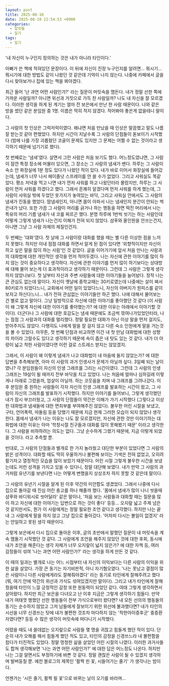 ```yaml
---
layout: post
title: 2025-08-10
date: 2025-08-10 22:54:53 +0900
categories:
  - 잡것들
  - 일기
tags:
  - 일기
---
```

'내 자신이 누구인지 정의하는 것은 내가 아니라 타인이다.' 

아빠가 쓴 책에 적혀있던 문장이다. 이 뒤에 자신이 진정 누구인지를 알려면... 뭐시기...뭐시기에 대한 방법도 같이 나왔던 것 같은데 기억이 나지 않는다. 나중에 카페에서 글을 다시 찾아보거나 집에 있는 책을 봐야겠다.

최근 들어 '난 과연 어떤 사람인가?' 라는 질문이 머릿속을 맴돈다. 내가 정말 선한 쪽에 가까운 사람일까? 아니면 위선과 거짓으로 가득 찬 사람일까? 나도 내 자신을 잘 모르겠다. 이러한 생각을 하게 된 계기는 얼마 전 보은에서 만난 한 사람 때문이다. 나와 같은 방을 썼던 같은 분임원 중 1명. 이름은 딱히 적지 않겠다. 적어봐야 좋은게 없을테니 말이다. 

그 사람의 첫 인상은 그럭저럭이였다. 왜냐면 처음 만났을 때 인상은 말끔했고 말도 나름 잘 받는것 같아 편했었다. 하지만 시간이 지날수록 그 사람의 단점들이 돋보이기 시작했다 (밤에 나를 가장 괴롭혔던 코골이 문제도 있지만 그 문제는 어쩔 수 없는 것이라고 생각하기 때문에 넘기기로 했다).

첫 번째로는 '냄새'였다. 살면서 그런 사람은 처음 보기도 했다. 어느정도였냐면, 그 사람이 잠깐 특정 장소에 머물러 있으면, 그 장소는 그 사람의 냄새가 밴다. 하루는 그 사람이 숙소 안 화장실에 1분 정도 있다가 나왔던 적이 있다. 내가 바로 이어서 화장실에 들어갔는데, 냄새가 너무 나서 헤이즐넛 스프레이를 안 쓸 수가 없었다. 그리고 샤워실도 똑같았다. 평소 저녁을 먹고 나면 내가 먼저 샤워를 하고 나왔던터라 몰랐지만, 하루는 그 사람이 먼저 샤워를 하겠다고 했다. 그래서 흔쾌히 알겠다며 먼저 샤워를 하게 했는데, 그 사람이 샤워실 밖에 두었던 옷가지가 놓여있는 바닥, 그리고 샤워실 안에서도 그 사람의 냄새가 진동을 했었다. 땀냄새인지, 아니면 몸이 아파서 나는 냄새인지 분간이 안되는 썩은내가 났다. 또한 가끔 그 사람이 머리를 긁거나 하는 행동을 하면 떡진 머리에서 나는 특유의 머리 기름 냄새가 내 코를 찌르곤 했다. 분명 하루에 1번씩 씻기는 하는 사람인데 어떻게 그렇게 냄새가 나는건지 이해가 전혀 되지 않았다. 샴푸와 올인원을 안쓰는건지, 아니면 그냥 그 사람 자체의 체질인건지.

두 번째는 '대화'였다. 첫 날에 그 사람이랑 대화를 했을 때는 별 다른 이상한 점을 느끼지 못했다. 하지만 이내 점점 대화를 하면서 알게 된 점이 있다면 '외향적이지만 자신이 하고 싶은 말을 많이 하는 사람'인 것 같았다. 글을 이어가기에 앞서 처음 만나는 사람과의 대화법에 대한 개인적인 생각을 먼저 적어두겠다. 나는 자신에 관한 이야기를 많이 하지 않는 것이 중요하다고 생각하다. 자신에 관한 이야기를 먼저 많이 하기보다는 상대방에 대해 물어 보는게 더 효과적이라고 생각하기 때문이다. 그런데 그 사람은 그렇게 생각하지 않았나보다. 첫 날부터 자신과 주변 사람들에 대한 이야기들을 늘어놨다. 정작 나는 큰 관심도 없는데 말이다. 자신이 옛날에 중학교때는 30키로였는데 나중에는 살이 쪄서 80키로가 되었다느니, 교회에서 어떤 일이 있었다느니, 자신의 아버지가 원피스를 같이 보자고 하신다느니... 내가 전혀 관심없는 이야기들만 하곤 했다. 나에 대해서 물어보는 건 별로 없고 말이다. 그냥 일방적으로 자신에 대한 이야기를 좋아했던 것 같다 (이 사람이 왜 그렇게 자신에 대한 이야기를 좋아했는가? 에 대한 이유는 아래에서 이야기할 것이다). 더군다나 그 사람에 대한 호감도는 냄새 때문에도 조금씩 깎여나가있었던터라, 나는 점점 그 사람과의 대화를 멀리했다. 정말 필요한 대화가 아닌 이상 말을 먼저 걸지도, 받아주지도 않았다. 다행히도 나에게 말을 잘 걸지 않고 다른 숙소 인원에게 말을 거는것을 볼 수 있었다. 아무튼, 첫 번째 단점과 비교하면 이건 내 첫 만남 대화법에 대한 성향의 차이라 그럴수도 있다고 생각하기 때문에 속이 좁은 내 탓도 있는 것 같다. 내가 더 아량이 넓고 착한 사람이였다면 이런 걸로 스트레스 받지는 않았겠지.

그래서, 이 사람이 왜 이렇게 냄새가 나고 대화법이 내 마음에 들지 않았는가? 에 대한 답변을 추측해보면, 아마 이 사람의 과거 인생사가 문제가 아닐까 싶다. 3일째 되는 날이였나? 각 분임원들이 자신의 인생 그래프를 그리는 시간이였다. 그런데 그 사람의 인생 그래프는 19살이 될 때까지 전부 바닥을 치고 있었다. 나는 처음에 얼마나 심하길래 이렇게나 아래로 그렸을까, 엄살이 아닐까. 하는 코웃음을 치며 내 그래프를 그려나갔다. 이후 분임원 중 원하는 사람들이 각자 자신의 인생 그래프를 발표하는 시간이 왔고, 그 사람이 자신의 그래프를 발표하기 시작했다. 하지만 이야기를 들어보니, 그렇게 생각했던 내가 잠시 부끄러웠고, 그 사람의 단점들이 약간은 이해가 가기 시작했다 (그렇다고 이상한 대화법과 냄새들에 대한 면죄부를 부여해주진 않았다). 불우한 어린 시절을 보냈고, 구타, 언어폭력, 따돌림 등을 당했기 때문에 지금 현재 그러한 모습이 되지 않았나 생각한다. 몸에서 냄새가 나는 이유는 나도 잘 모르겠지만, 자신에 관한 것만 이야기하는 대화법에 대한 이유는 아마 '학창시절 친구들과 대화를 많이 못해봤기 때문' 이라고 생각한다. 그 사람을 비하하려는 의도는 없다. 그냥 순수하게 그랬기 때문에, 지금 이렇게 되었을 것이다. 라고 추측할 뿐.

반대로, 그 사람의 단점들과 별개로 한 가지 놀라웠고 대단한 부분이 있었다면 그 사람의 밝은 성격이다. 대화할 때도 딱히 우울하거나 불편해 보이는 기색은 전혀 없었고, 오히려 활기차고 열정적인 모습을 많이 보았기 때문이다. 어린 시절 그렇게 불우한 시간을 보냈는데도 저런 성격을 가지고 있을 수 있다니, 정말 대단해 보였다. 내가 만약 그 사람의 과거처럼 유년기를 보낸다면 나는 어떻게 변했을지 상상조차 하지 못할 것 같은데 말이다. 

그 사람의 유년기 시절을 알게 된 이후 약간의 미안함도 생겼었다. 그래서 나중에 다시 집으로 돌아갈 때 진심 어린 충고를 하나 해줄까 했다. '몸에서 냄새가 많이 나니 씻을때 샴푸와 바디워시로 씻어달라' 같은 말이나, '처음 보는 사람들과 대화할 때는 질문을 많이 하고 자신에 대한 이야기는 답변으로 하는 것이 좋다' 등등... 오지랖 넓고 주제 넘은 것 같지만서도, 뭔가 이 사람에게는 정말 필요한 조언 같다고 생각했다. 하지만 나는 끝내 그 사람에게 말을 하지 않고 그냥 집으로 돌아갔다. '어차피 다시는 볼일이 없겠지' 라는 안일하고 못된 생각 때문이다. 

그렇게 보은에서 다시 집으로 돌아온 이후, 글의 초반에서 말했던 질문이 내 머릿속을 계속 맴돌기 시작했던 것 같다. 그 사람에게 조언을 해주지 않았던 것에 대한 후회, 동시에 내가 조언을 해준다는 생각 자체가 너무 오지랖이 넓지 않은가? 에 대한 자책 등, 여러 감정들이 섞여 '나는 과연 어떤 사람인가?' 라는 생각을 하게 만든 것 같다. 

이 때의 일과는 별개로 나는 어느 시점부터 내 자신의 이익보다는 다른 사람의 이익을 위한 삶을 살았다. 가장 큰 동기는 자기비판적, 아니 자기혐오였다. '나는 못났고 결점이 많은 사람이니 다른 사람에게라도 잘해줘야겠다' 라는 동기로 타인에게 잘해주려고 했다 (뭐, 여기 안에 약간의 위선과 가식도 섞여있겠지만 말이다). 그리고 내가 타인에게 잘해줬을때 타인이 느낄 긍정적인 감정 또한 원동력이 되었던 같다. 여태 그렇게 생각하면서 살아왔다. 하지만 최근 보은을 다녀오고 난 이후 지금은 그렇게 생각하기 힘들다. 만약 내가 여태껏 행했던 선한 행동들이 전부 가식으로부터 왔다면? 내 모든 선의의 행동들의 동기는 순수하지 않았고 그저 남들에게 잘보이기 위한 위선에 불과했다면? 내가 타인의 시선을 너무 신경쓰는 탓에 내가 불편한 것조차 마다하지 않는 '착한아이증후군' 중증환자였다면? 등등 수 많은 생각이 머릿속에 떠다니기 시작했다. 

어렸을 때도 내 쓸데없는 오지랖으로 사람들 몇 명을 귀찮고 힘들게 했던 적이 있다. 단순히 내가 오해를 해서 힘들게 했던 적도 있고, 타인의 감정을 신경쓰느라 내 불편함을 참다가 터진적도 있었다. 정말 멍청한 삶을 살았던 어린 시절의 나였다. 이러한 과거사들도 합쳐 생각해보면 '나는 과연 어떤 사람인가?' 에 대한 답은 어느정도 나온다. 하지만 나는 그걸 알면서도 부정하기에 바쁜 것 같다. 정말 괜찮은 사람이 될 수 있겠지 생각하며 발버둥칠 뿐.  예전 블로그의 제목인 '활짝 핀 꽃, 시들어가는 줄기' 가 생각나는 밤이다. 

언젠가는 '시든 줄기, 활짝 필 꽃'으로 바뀌는 날이 오기를 바라며...